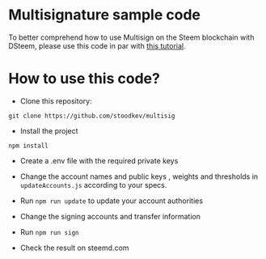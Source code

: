 # Multisignature sample code

To better comprehend how to use Multisign on the Steem blockchain with DSteem, please use this code in par with [this tutorial](https://steemit.com/utopian-io/@stoodkev/how-to-set-up-and-use-multisignature-accounts-on-steem-blockchain).

# How to use this code?

- Clone this repository:

`git clone https://github.com/stoodkev/multisig`

- Install the project

`npm install`

- Create a .env file with the required private keys

- Change the account names and public keys , weights and thresholds in `updateAccounts.js` according to your specs.

- Run `npm run update` to update your account authorities

- Change the signing accounts and transfer information

- Run `npm run sign`

- Check the result on steemd.com
